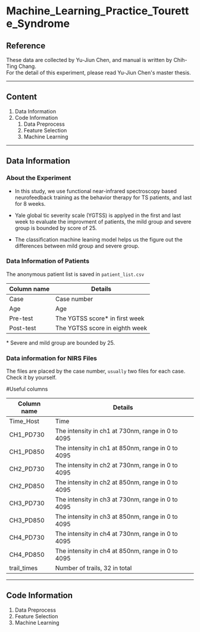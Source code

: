 # Machine_Learning_Practice_Tourette_Syndrome

## Reference
These data are collected by Yu-Jiun Chen, and manual is written by Chih-Ting Chang.  
For the detail of this experiment, please read Yu-Jiun Chen's master thesis.

---

## Content
1. Data Information 
2. Code Information
    1. Data Preprocess
    2. Feature Selection
    3. Machine Learning

---

## Data Information
### About the Experiment
- In this study, we use functional near-infrared spectroscopy based neurofeedback training as the behavior therapy for TS patients, and last for 8 weeks.  

- Yale global tic severity scale (YGTSS) is applyed in the first and last week to evaluate the improvment of patients, the mild group and severe group is bounded by score of 25.

- The classification machine leaning model helps us the figure out the differences between mild group and severe group.

### Data Information of Patients
The anonymous patient list is saved in `patient_list.csv`

| Column name | Details |
| --- | --- |
| Case | Case number|
| Age | Age
| Pre-test | The YGTSS score\* in first week |
| Post-test | The YGTSS score in eighth week |

\* Severe and mild group are bounded by 25. 

### Data information for NIRS Files
The files are placed by the case number, `usually` two files for each case. Check it by yourself.

\#Useful columns

| Column name | Details |
| --- | --- |
| Time_Host | Time |
| CH1_PD730 | The intensity in ch1 at 730nm, range in 0 to 4095 |
| CH1_PD850 | The intensity in ch1 at 850nm, range in 0 to 4095 |
| CH2_PD730 | The intensity in ch2 at 730nm, range in 0 to 4095 |
| CH2_PD850 | The intensity in ch2 at 850nm, range in 0 to 4095 |
| CH3_PD730 | The intensity in ch3 at 730nm, range in 0 to 4095 |
| CH3_PD850 | The intensity in ch3 at 850nm, range in 0 to 4095 |
| CH4_PD730 | The intensity in ch4 at 730nm, range in 0 to 4095 |
| CH4_PD850 | The intensity in ch4 at 850nm, range in 0 to 4095 |
| trail_times | Number of trails, 32 in total |

---

## Code Information
1. Data Preprocess  
2. Feature Selection
3. Machine Learning
